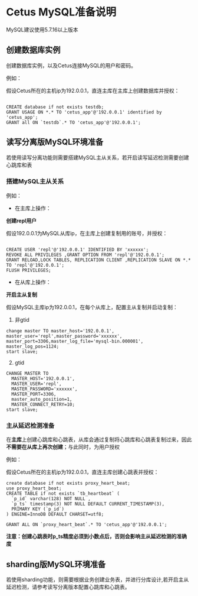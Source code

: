 # Cetus MySQL准备说明

MySQL建议使用5.7.16以上版本

## 创建数据库实例

创建数据库实例，以及Cetus连接MySQL的用户和密码。

例如：

假设Cetus所在的主机ip为192.0.0.1，直连主库在主库上创建数据库并授权：

```

CREATE database if not exists testdb;
GRANT USAGE ON *.* TO 'cetus_app'@'192.0.0.1' identified by 'cetus_app';
GRANT all ON `testdb`.* TO 'cetus_app'@'192.0.0.1';
```


## 读写分离版MySQL环境准备

若使用读写分离功能则需要搭建MySQL主从关系，若开启读写延迟检测需要创建心跳库和表

### 搭建MySQL主从关系

例如：

- 在主库上操作：

**创建repl用户**

假设192.0.0.1为MySQL从库ip，在主库上创建复制用的账号，并授权：

```

CREATE USER 'repl'@'192.0.0.1' IDENTIFIED BY 'xxxxxx';     
REVOKE ALL PRIVILEGES ,GRANT OPTION FROM 'repl'@'192.0.0.1';
GRANT RELOAD,LOCK TABLES, REPLICATION CLIENT ,REPLICATION SLAVE ON *.* TO 'repl'@'192.0.0.1';
FLUSH PRIVILEGES;
```


- 在从库上操作：

**开启主从复制**

假设MySQL主库ip为192.0.0.1，在每个从库上，配置主从复制并启动复制：

1) 非gtid

```
change master TO master_host='192.0.0.1',
master_user='repl',master_password='xxxxxx',
master_port=3306,master_log_file='mysql-bin.000001',
master_log_pos=1124;
start slave;
```


2) gtid

```
CHANGE MASTER TO
  MASTER_HOST='192.0.0.1',
  MASTER_USER='repl',
  MASTER_PASSWORD='xxxxxx',
  MASTER_PORT=3306,
  master_auto_position=1,
  MASTER_CONNECT_RETRY=10;
start slave;
```

### 主从延迟检测准备

在**主库**上创建心跳库和心跳表，从库会通过复制将心跳库和心跳表复制过来，因此**不需要在从库上再次创建**；与此同时，为用户授权

例如：

假设Cetus所在的主机ip为192.0.0.1，直连主库创建心跳表并授权：

```
create database if not exists proxy_heart_beat;
use proxy_heart_beat;       
CREATE TABLE if not exists `tb_heartbeat` (
  `p_id` varchar(128) NOT NULL ,
  `p_ts` timestamp(3) NOT NULL DEFAULT CURRENT_TIMESTAMP(3),
  PRIMARY KEY (`p_id`)
) ENGINE=InnoDB DEFAULT CHARSET=utf8;

GRANT ALL ON `proxy_heart_beat`.* TO 'cetus_app'@'192.0.0.1';
```


**注意：创建心跳表时p_ts精度必须到小数点后，否则会影响主从延迟检测的准确度**

## sharding版MySQL环境准备

若使用sharding功能，则需要根据业务创建业务表，并进行分库设计,若开启主从延迟检测，请参考读写分离版本配置心跳库和心跳表。
